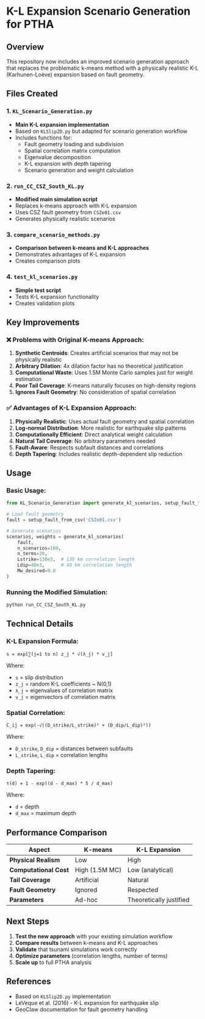 # K-L Expansion Scenario Generation for PTHA

## Overview

This repository now includes an improved scenario generation approach that replaces the problematic k-means method with a physically realistic K-L (Karhunen-Loève) expansion based on fault geometry.

## Files Created

### 1. `KL_Scenario_Generation.py`
- **Main K-L expansion implementation**
- Based on `KLSlip2D.py` but adapted for scenario generation workflow
- Includes functions for:
  - Fault geometry loading and subdivision
  - Spatial correlation matrix computation
  - Eigenvalue decomposition
  - K-L expansion with depth tapering
  - Scenario generation and weight calculation

### 2. `run_CC_CSZ_South_KL.py`
- **Modified main simulation script**
- Replaces k-means approach with K-L expansion
- Uses CSZ fault geometry from `CSZe01.csv`
- Generates physically realistic scenarios

### 3. `compare_scenario_methods.py`
- **Comparison between k-means and K-L approaches**
- Demonstrates advantages of K-L expansion
- Creates comparison plots

### 4. `test_kl_scenarios.py`
- **Simple test script**
- Tests K-L expansion functionality
- Creates validation plots

## Key Improvements

### ❌ Problems with Original K-means Approach:
1. **Synthetic Centroids**: Creates artificial scenarios that may not be physically realistic
2. **Arbitrary Dilation**: 4x dilation factor has no theoretical justification
3. **Computational Waste**: Uses 1.5M Monte Carlo samples just for weight estimation
4. **Poor Tail Coverage**: K-means naturally focuses on high-density regions
5. **Ignores Fault Geometry**: No consideration of spatial correlation

### ✅ Advantages of K-L Expansion Approach:
1. **Physically Realistic**: Uses actual fault geometry and spatial correlation
2. **Log-normal Distribution**: More realistic for earthquake slip patterns
3. **Computationally Efficient**: Direct analytical weight calculation
4. **Natural Tail Coverage**: No arbitrary parameters needed
5. **Fault-Aware**: Respects subfault distances and correlations
6. **Depth Tapering**: Includes realistic depth-dependent slip reduction

## Usage

### Basic Usage:
```python
from KL_Scenario_Generation import generate_kl_scenarios, setup_fault_from_csv

# Load fault geometry
fault = setup_fault_from_csv('CSZe01.csv')

# Generate scenarios
scenarios, weights = generate_kl_scenarios(
    fault,
    n_scenarios=100,
    n_terms=20,
    Lstrike=130e3,  # 130 km correlation length
    Ldip=40e3,      # 40 km correlation length
    Mw_desired=9.0
)
```

### Running the Modified Simulation:
```bash
python run_CC_CSZ_South_KL.py
```

## Technical Details

### K-L Expansion Formula:
```
s = exp[∑(j=1 to n) z_j * √(λ_j) * v_j]
```
Where:
- `s` = slip distribution
- `z_j` = random K-L coefficients ~ N(0,1)
- `λ_j` = eigenvalues of correlation matrix
- `v_j` = eigenvectors of correlation matrix

### Spatial Correlation:
```
C_ij = exp(-√((D_strike/L_strike)² + (D_dip/L_dip)²))
```
Where:
- `D_strike`, `D_dip` = distances between subfaults
- `L_strike`, `L_dip` = correlation lengths

### Depth Tapering:
```
τ(d) = 1 - exp((d - d_max) * 5 / d_max)
```
Where:
- `d` = depth
- `d_max` = maximum depth

## Performance Comparison

| Aspect | K-means | K-L Expansion |
|--------|---------|---------------|
| **Physical Realism** | Low | High |
| **Computational Cost** | High (1.5M MC) | Low (analytical) |
| **Tail Coverage** | Artificial | Natural |
| **Fault Geometry** | Ignored | Respected |
| **Parameters** | Ad-hoc | Theoretically justified |

## Next Steps

1. **Test the new approach** with your existing simulation workflow
2. **Compare results** between k-means and K-L approaches
3. **Validate** that tsunami simulations work correctly
4. **Optimize parameters** (correlation lengths, number of terms)
5. **Scale up** to full PTHA analysis

## References

- Based on `KLSlip2D.py` implementation
- LeVeque et al. (2016) - K-L expansion for earthquake slip
- GeoClaw documentation for fault geometry handling
